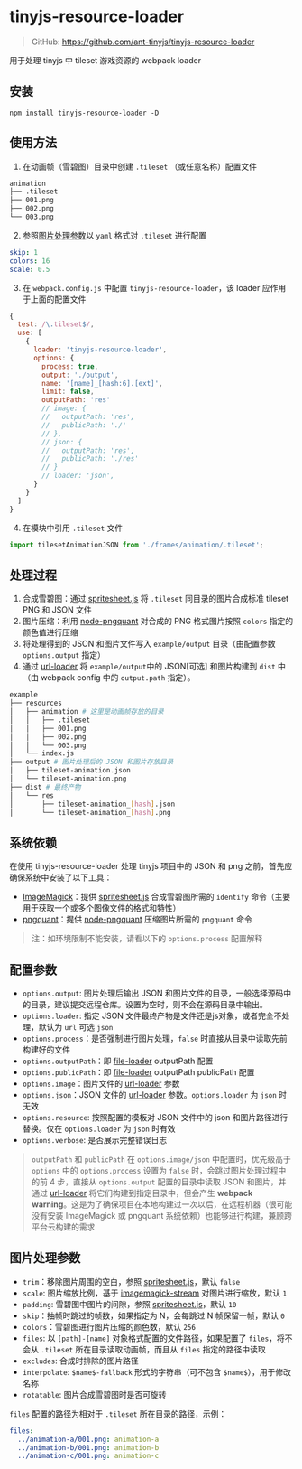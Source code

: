 # tinyjs-resource-loader

> GitHub: https://github.com/ant-tinyjs/tinyjs-resource-loader

用于处理 tinyjs 中 tileset 游戏资源的 webpack loader

## 安装
`npm install tinyjs-resource-loader -D`

## 使用方法
1. 在动画帧（雪碧图）目录中创建 `.tileset` （或任意名称）配置文件
```bash
animation
├── .tileset
├── 001.png
├── 002.png
└── 003.png
```
2. 参照[图片处理参数](#图片处理参数)以 `yaml` 格式对 `.tileset` 进行配置
```yaml
skip: 1
colors: 16
scale: 0.5
```
3. 在 `webpack.config.js` 中配置 `tinyjs-resource-loader`，该 loader 应作用于上面的配置文件
```javascript
{
  test: /\.tileset$/,
  use: [
    {
      loader: 'tinyjs-resource-loader',
      options: {
        process: true,
        output: './output',
        name: '[name]_[hash:6].[ext]',
        limit: false,
        outputPath: 'res'
        // image: {
        //   outputPath: 'res',
        //   publicPath: './'
        // },
        // json: {
        //   outputPath: 'res',
        //   publicPath: './res'
        // }
        // loader: 'json',
      }
    }
  ]
}
```
4. 在模块中引用 `.tileset` 文件
```javascript
import tilesetAnimationJSON from './frames/animation/.tileset';
```

## 处理过程
1. 合成雪碧图：通过 [spritesheet.js](https://github.com/krzysztof-o/spritesheet.js) 将 `.tileset` 同目录的图片合成标准 tileset PNG 和 JSON 文件
2. 图片压缩：利用 [node-pngquant](https://github.com/papandreou/node-pngquant) 对合成的 PNG 格式图片按照 `colors` 指定的颜色值进行压缩
3. 将处理得到的 JSON 和图片文件写入 `example/output` 目录（由配置参数 `options.output` 指定）
4. 通过 [url-loader](https://github.com/webpack-contrib/url-loader) 将 `example/output`中的 JSON[可选] 和图片构建到 `dist` 中（由 webpack config 中的 `output.path` 指定）。

```bash
example
├── resources
│   ├── animation # 这里是动画帧存放的目录
│   │   ├── .tileset
│   │   ├── 001.png
│   │   ├── 002.png
│   │   └── 003.png
│   └── index.js
├── output # 图片处理后的 JSON 和图片存放目录
│   ├── tileset-animation.json
│   └── tileset-animation.png
├── dist # 最终产物
│   └── res
│       ├── tileset-animation_[hash].json
│       └── tileset-animation_[hash].png
```

## 系统依赖
在使用 tinyjs-resource-loader 处理 tinyjs 项目中的 JSON 和 png 之前，首先应确保系统中安装了以下工具：
+ [ImageMagick](https://www.imagemagick.org/script/download.php)：提供 [spritesheet.js](https://github.com/krzysztof-o/spritesheet.js) 合成雪碧图所需的 `identify` 命令（主要用于获取一个或多个图像文件的格式和特性）
+ [pngquant](https://pngquant.org/)：提供 [node-pngquant](https://github.com/papandreou/node-pngquant) 压缩图片所需的 `pngquant` 命令

> 注：如环境限制不能安装，请看以下的 `options.process` 配置解释

## 配置参数
+ `options.output`: 图片处理后输出 JSON 和图片文件的目录，一般选择源码中的目录，建议提交远程仓库。设置为空时，则不会在源码目录中输出。
+ `options.loader`: 指定 JSON 文件最终产物是文件还是js对象，或者完全不处理，默认为 `url` 可选 `json`
+ `options.process`：是否强制进行图片处理，`false` 时直接从目录中读取先前构建好的文件
+ `options.outputPath`：即 [file-loader](https://github.com/webpack-contrib/file-loader) outputPath 配置
+ `options.publicPath`：即 [file-loader](https://github.com/webpack-contrib/file-loader) outputPath publicPath 配置
+ `options.image`：图片文件的 [url-loader](https://github.com/webpack-contrib/url-loader) 参数
+ `options.json`：JSON 文件的 [url-loader](https://github.com/webpack-contrib/url-loader) 参数。`options.loader` 为 `json` 时无效
+ `options.resource`: 按照配置的模板对 JSON 文件中的 json 和图片路径进行替换。仅在 `options.loader` 为 `json` 时有效
+ `options.verbose`: 是否展示完整错误日志

> `outputPath` 和 `publicPath` 在 `options.image/json` 中配置时，优先级高于 `options` 中的
> `options.process` 设置为 `false` 时，会跳过图片处理过程中的前 4 步，直接从 `options.output` 配置的目录中读取 JSON 和图片，并通过 [url-loader](https://github.com/webpack-contrib/url-loader) 将它们构建到指定目录中，但会产生 **webpack warning**。这是为了确保项目在本地构建过一次以后，在远程机器（很可能没有安装 ImageMagick 或 pngquant 系统依赖）也能够进行构建，兼顾跨平台云构建的需求

## 图片处理参数
+ `trim`：移除图片周围的空白，参照 [spritesheet.js](https://github.com/krzysztof-o/spritesheet.js)，默认 `false`
+ `scale`: 图片缩放比例，基于 [imagemagick-stream](https://github.com/eivindfjeldstad/imagemagick-stream) 对图片进行缩放，默认 `1`
+ `padding`: 雪碧图中图片的间隙，参照 [spritesheet.js](https://github.com/krzysztof-o/spritesheet.js)，默认 `10`
+ `skip`：抽帧时跳过的帧数，如果指定为 N，会每跳过 N 帧保留一帧，默认 `0`
+ `colors`：雪碧图进行图片压缩的颜色数，默认 `256`
+ `files`: 以 `[path]-[name]` 对象格式配置的文件路径，如果配置了 `files`，将不会从 `.tileset` 所在目录读取动画帧，而且从 `files` 指定的路径中读取
+ `excludes`: 合成时排除的图片路径
+ `interpolate`: `$name$-fallback` 形式的字符串（可不包含 `$name$`），用于修改名称
+ `rotatable`: 图片合成雪碧图时是否可旋转

`files` 配置的路径为相对于 `.tileset` 所在目录的路径，示例：
```yaml
files:
  ../animation-a/001.png: animation-a
  ../animation-b/001.png: animation-b
  ../animation-c/001.png: animation-c
```
